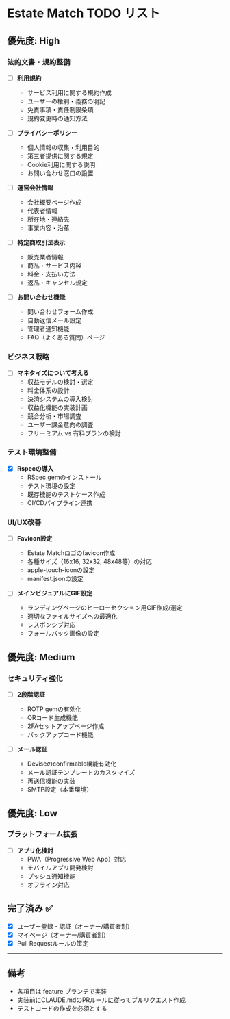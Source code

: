 # Estate Match TODO リスト

## 優先度: High

### 法的文書・規約整備
- [ ] **利用規約**
  - サービス利用に関する規約作成
  - ユーザーの権利・義務の明記
  - 免責事項・責任制限条項
  - 規約変更時の通知方法

- [ ] **プライバシーポリシー**
  - 個人情報の収集・利用目的
  - 第三者提供に関する規定
  - Cookie利用に関する説明
  - お問い合わせ窓口の設置

- [ ] **運営会社情報**
  - 会社概要ページ作成
  - 代表者情報
  - 所在地・連絡先
  - 事業内容・沿革

- [ ] **特定商取引法表示**
  - 販売業者情報
  - 商品・サービス内容
  - 料金・支払い方法
  - 返品・キャンセル規定

- [ ] **お問い合わせ機能**
  - 問い合わせフォーム作成
  - 自動返信メール設定
  - 管理者通知機能
  - FAQ（よくある質問）ページ

### ビジネス戦略
- [ ] **マネタイズについて考える**
  - 収益モデルの検討・選定
  - 料金体系の設計
  - 決済システムの導入検討
  - 収益化機能の実装計画
  - 競合分析・市場調査
  - ユーザー課金意向の調査
  - フリーミアム vs 有料プランの検討

### テスト環境整備
- [x] **Rspecの導入**
  - RSpec gemのインストール
  - テスト環境の設定
  - 既存機能のテストケース作成
  - CI/CDパイプライン連携

### UI/UX改善
- [ ] **Favicon設定**
  - Estate Matchロゴのfavicon作成
  - 各種サイズ（16x16, 32x32, 48x48等）の対応
  - apple-touch-iconの設定
  - manifest.jsonの設定

- [ ] **メインビジュアルにGIF設定**
  - ランディングページのヒーローセクション用GIF作成/選定
  - 適切なファイルサイズへの最適化
  - レスポンシブ対応
  - フォールバック画像の設定

## 優先度: Medium

### セキュリティ強化
- [ ] **2段階認証**
  - ROTP gemの有効化
  - QRコード生成機能
  - 2FAセットアップページ作成
  - バックアップコード機能

- [ ] **メール認証**
  - Deviseのconfirmable機能有効化
  - メール認証テンプレートのカスタマイズ
  - 再送信機能の実装
  - SMTP設定（本番環境）

## 優先度: Low

### プラットフォーム拡張
- [ ] **アプリ化検討**
  - PWA（Progressive Web App）対応
  - モバイルアプリ開発検討
  - プッシュ通知機能
  - オフライン対応

## 完了済み ✅
- [x] ユーザー登録・認証（オーナー/購買者別）
- [x] マイページ（オーナー/購買者別）
- [x] Pull Requestルールの策定

---

## 備考
- 各項目は feature ブランチで実装
- 実装前にCLAUDE.mdのPRルールに従ってプルリクエスト作成
- テストコードの作成を必須とする